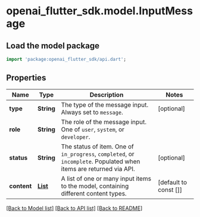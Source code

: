 # openai_flutter_sdk.model.InputMessage

## Load the model package
```dart
import 'package:openai_flutter_sdk/api.dart';
```

## Properties
Name | Type | Description | Notes
------------ | ------------- | ------------- | -------------
**type** | **String** | The type of the message input. Always set to `message`.  | [optional] 
**role** | **String** | The role of the message input. One of `user`, `system`, or `developer`.  | 
**status** | **String** | The status of item. One of `in_progress`, `completed`, or `incomplete`. Populated when items are returned via API.  | [optional] 
**content** | [**List<InputContent>**](InputContent.md) | A list of one or many input items to the model, containing different content  types.  | [default to const []]

[[Back to Model list]](../README.md#documentation-for-models) [[Back to API list]](../README.md#documentation-for-api-endpoints) [[Back to README]](../README.md)



